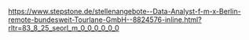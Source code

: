 

https://www.stepstone.de/stellenangebote--Data-Analyst-f-m-x-Berlin-remote-bundesweit-Tourlane-GmbH--8824576-inline.html?rltr=83_8_25_seorl_m_0_0_0_0_0_0
